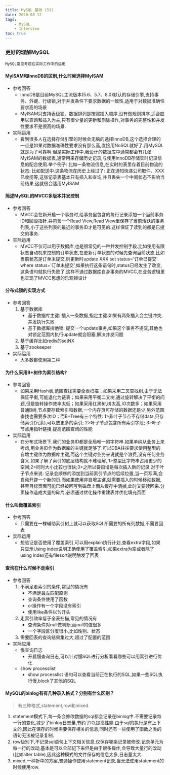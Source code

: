 ```yaml
---
title: MySQL_基础 (51)
date: 2020-08-12
tags: 
    - MySQL 
    - Interview
toc: true
---
```


### 更好的理解MySQL
    MySQL常见考题在实际工作中的运用

<!-- more -->

#### MyISAM和InnoDB的区别,什么时候选择MyISAM
- 参考回答
    * InnoDB是目前MySQL主流版本(5.6、5.7、8.0)默认的存储引擎,支持事务、外键、行级锁,对于并发条件下要求数据的一致性,适用于对数据准确性要求高的场景
    * MyISAM只支持表级锁、数据排列是按照插入顺序,没有做规则排序.适合应用以查询和插入为主,只有很少量的更新和删除操作,对事务的完整性和并发性要求不是很高的场景.
- 实际运用
    * 看到很多人在选择存储引擎的时候会无脑的选择InnoDB,这个选择合理的一点是如果对数据准确性要求没有那么高,直接用NoSQL就好了.用MySQL就是为了可靠啊.但是实际工作中,我设计的数据库中通常都会有几张MyISAM的数据表,通常用来存储历史记录,与使用InnoDB存储实时记录信息的配合使用.举个例子: 比如一条物流信息,在实时的表里存着目前物流的状态: 比如配送中.这条物流在历史上经过了: 正在通知快递公司取件、XXX已收揽等,这张记录表基本只有插入和查询,并且丢失一个中间状态不影响当前结果,这就很合适用MyISAM

#### 简述MySQL的MVCC多版本并发控制
- 参考回答
    * MVCC会在新开启一个事务时,给事务里包含的每行记录添加一个当前事务ID和回滚指针.并包含一个Read View,Read View里保存了当前活跃的事务列表,小于这些列表的最近的事务ID才是可见的.这样保证了读到的都是已提交的事务.
- 实际运用
    * MVCC不仅可以用于数据库,也是很常见的一种并发控制手段.比如使用有限状态自动机来控制的订单状态,在更新订单状态的时候先查询当前状态,比如当前状态是订单未提交,则更新时update XXX set status='订单已提交' where status='订单未提交',如果执行这条语句时,status已经发生了改变,这条语句就执行失败了.这样不通过数据库自身事务的MVCC,在业务逻辑里也实现了MVCC思想的乐观锁设计

#### 分布式锁的实现方式
- 参考回答
    1. 基于数据库
        * 基于数据库主键: 插入一条数据,指定主键.如果有两条插入会主键冲突,并发执行失败
        * 基于数据库排他锁: 提交一个update事务,如果这个事务不提交,其他也对锁定范围内执行update就会阻塞,解决并发问题
    2. 基于缓存比如redis的setNX
    3. 基于zookeeper
- 实际运用
    * 大多数都使用第二种

#### 为什么采用B+树作为索引结构?
- 参考回答
    * 如果采用Hash表,范围查找需要全表扫描；如果采用二叉查找树,由于无法保证平衡,可能退化为链表；如果采用平衡二叉树,通过旋转解决了平衡的问题,但是旋转操作效率太低；如果采用红黑树,树太高,IO次数多；如果采用普通B树,节点要存数索引和数据,一个内存页可存储的数据还是少,另外范围查找也需要多次IO；而B+Tree有三个特性: 1>非叶子节点不存储data,只存储索引(冗余),可以放更多的索引; 2>叶子节点包含所有索引字段; 3>叶子节点用指针链接,提高范围查询的性能
- 实际运用
    * 在分布式场景下,我们的业务ID都是全局唯一的字符串.如果单纯从业务上来考虑,用业务ID作为数据库的主键就足够了.可以DBA往往要求使用整型的自增主键作为数据库主键,而这个主键对业务来说就是个浪费,没有任何业务含义.如果了解了索引的底层结构就不难理解, 1>整型比字符串占用更少的空间;2>同时大小比较也很快;3>之所以要自增是每次插入新的记录,对于叶子节点来说: 记录会顺序的添加到当前索引节点的后续位置,当一页写满,会自动开辟一个新的页.而如果使用非自增主键,就需要插入的时候移动数据,甚至目标页面可能已经被回写到磁盘上而从缓存中清掉,此时又要读回来.分页操作造成大量的碎片,必须通过优化操作重建表并优化填充页面

#### 什么叫做覆盖索引
- 参考回答
    * 只需要在一棵辅助索引树上就可以获取SQL所需要的所有列数据,不需要回表
- 实际运用
    * 想验证是否使用了覆盖索引,可以用explain执行计划,查看extra字段,如果只显示Using index说明正确使用了覆盖索引.如果extra为空或者除了using index还有filesort说明触发了回表

#### 查询在什么时候不走索引
- 参考回答
    1.  不满足走索引的条件,常见的情况有
        * 不满足最左匹配原则
        * 查询条件使用了函数
        * or操作有一个字段没有索引
        * 使用like条件以%开头
    2.  走索引效率低于全表扫描,常见的情况有
        * 查询条件对null做判断,而null的值很多
        * 一个字段区分度很小,比如性别、状态
    3.  需要回表的查询结果集过大,超过了配置的范围
- 实际应用
    * 慢查询日志
        * 开启慢查询日志,可以针对慢SQL进行分析看看哪些可以用索引进行优化
    * show processlist
        * show processlist 语句可以查看当前正在执行的SQL,如果一些SQL执行慢,block了其他的SQL

#### MySQL的binlog有有几种录入格式？分别有什么区别？
> 有三种格式,statement,row和mixed.
1. statement模式下,每一条会修改数据的sql都会记录在binlog中.不需要记录每一行的变化,减少了binlog日志量,节约了IO,提高性能.由于sql的执行是有上下文的,因此在保存的时候需要保存相关的信息,同时还有一些使用了函数之类的语句无法被记录复制.
2. row级别下,不记录sql语句上下文相关信息,仅保存哪条记录被修改.记录单元为每一行的改动,基本是可以全部记下来但是由于很多操作,会导致大量行的改动(比如alter table),因此这种模式的文件保存的信息太多,日志量太大.
3. mixed,一种折中的方案,普通操作使用statement记录,当无法使用statement的时候使用row.
